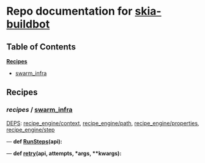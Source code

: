 <!--- AUTOGENERATED BY `./recipes.py test train` -->
# Repo documentation for [skia-buildbot]()
## Table of Contents

**[Recipes](#Recipes)**
  * [swarm_infra](#recipes-swarm_infra)
## Recipes

### *recipes* / [swarm\_infra](/infra/bots/recipes/swarm_infra.py)

[DEPS](/infra/bots/recipes/swarm_infra.py#13): [recipe\_engine/context][recipe_engine/recipe_modules/context], [recipe\_engine/path][recipe_engine/recipe_modules/path], [recipe\_engine/properties][recipe_engine/recipe_modules/properties], [recipe\_engine/step][recipe_engine/recipe_modules/step]

&mdash; **def [RunSteps](/infra/bots/recipes/swarm_infra.py#36)(api):**

&mdash; **def [retry](/infra/bots/recipes/swarm_infra.py#24)(api, attempts, \*args, \*\*kwargs):**

[recipe_engine/recipe_modules/context]: https://chromium.googlesource.com/infra/luci/recipes-py.git/+/82c1aa10460d1e0f498026a8f5cff566a269b1c9/README.recipes.md#recipe_modules-context
[recipe_engine/recipe_modules/path]: https://chromium.googlesource.com/infra/luci/recipes-py.git/+/82c1aa10460d1e0f498026a8f5cff566a269b1c9/README.recipes.md#recipe_modules-path
[recipe_engine/recipe_modules/properties]: https://chromium.googlesource.com/infra/luci/recipes-py.git/+/82c1aa10460d1e0f498026a8f5cff566a269b1c9/README.recipes.md#recipe_modules-properties
[recipe_engine/recipe_modules/step]: https://chromium.googlesource.com/infra/luci/recipes-py.git/+/82c1aa10460d1e0f498026a8f5cff566a269b1c9/README.recipes.md#recipe_modules-step
